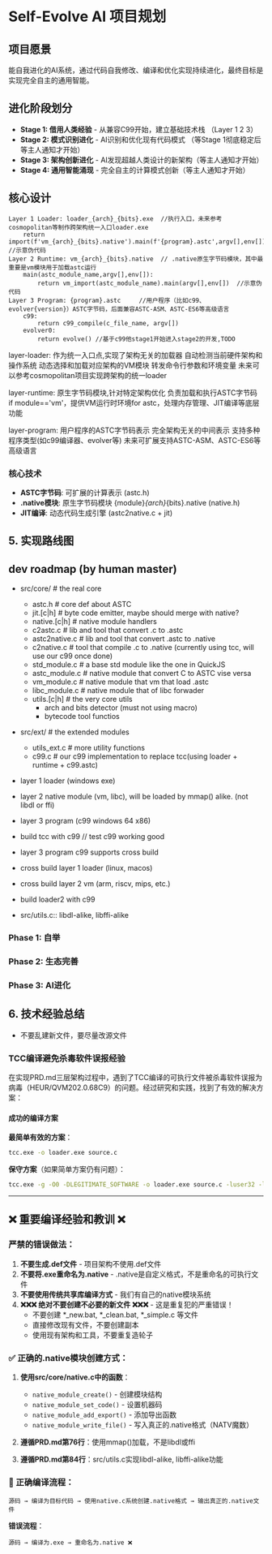 # Self-Evolve AI 项目规划

## 项目愿景

能自我进化的AI系统，通过代码自我修改、编译和优化实现持续进化，最终目标是实现完全自主的通用智能。

## 进化阶段划分
- **Stage 1: 借用人类经验** - 从兼容C99开始，建立基础技术栈 （Layer 1 2 3）
- **Stage 2: 模式识别进化** - AI识别和优化现有代码模式 （等Stage 1彻底稳定后等主人通知才开始）
- **Stage 3: 架构创新进化** - AI发现超越人类设计的新架构（等主人通知才开始）
- **Stage 4: 通用智能涌现** - 完全自主的计算模式创新（等主人通知才开始）

## 核心设计

```
Layer 1 Loader: loader_{arch}_{bits}.exe  //执行入口，未来参考cosmopolitan等制作跨架构统一入口loader.exe
    return import(f'vm_{arch}_{bits}.native').main(f'{program}.astc',argv[],env[]) //示意伪代码
Layer 2 Runtime: vm_{arch}_{bits}.native  // .native原生字节码模块，其中最重要是vm模块用于加载astc运行
    main(astc_module_name,argv[],env[]):
        return vm_import(astc_module_name).main(argv[],env[])  //示意伪代码
Layer 3 Program: {program}.astc     //用户程序（比如c99、evolver{version}）ASTC字节码，后面兼容ASTC-ASM、ASTC-ES6等高级语言
    c99:
        return c99_compile(c_file_name, argv[])
    evolver0:
        return evolve() //基于c99他stage1开始进入stage2的开发,TODO
```

layer-loader:
作为统一入口点,实现了架构无关的加载器
自动检测当前硬件架构和操作系统
动态选择和加载对应架构的VM模块
转发命令行参数和环境变量
未来可以参考cosmopolitan项目实现跨架构的统一loader

layer-runtime:
原生字节码模块,针对特定架构优化
负责加载和执行ASTC字节码
if module=='vm'，提供VM运行时环境for astc，处理内存管理、JIT编译等底层功能

layer-program:
用户程序的ASTC字节码表示
完全架构无关的中间表示
支持多种程序类型(如c99编译器、evolver等)
未来可扩展支持ASTC-ASM、ASTC-ES6等高级语言

### 核心技术
- **ASTC字节码**: 可扩展的计算表示 (astc.h)
- **.native模块**: 原生字节码模块 {module}_{arch}_{bits}.native (native.h)
- **JIT编译**: 动态代码生成引擎 (astc2native.c + jit)

## 5. 实现路线图

## dev roadmap (by human master)
- src/core/                    # the real core
    - astc.h                   # core def about ASTC
    - jit.[c|h]                # byte code emitter, maybe should merge with native?
    - native.[c|h]             # native module handlers
    - c2astc.c                 # lib and tool that convert .c to .astc
    - astc2native.c            # lib and tool that convert .astc to .native
    - c2native.c               # tool that compile .c to .native (currently using tcc, will use our c99 once done)
    - std_module.c             # a base std module like the one in QuickJS
    - astc_module.c            # native module that convert C to ASTC vise versa
    - vm_module.c              # native module that vm that load .astc
    - libc_module.c            # native module that of libc forwader 
    - utils.[c|h]              # the very core utils
        - arch and bits detector (must not using macro)
        - bytecode tool functios 
- src/ext/    # the extended modules
    - utils_ext.c              # more utility functions
    - c99.c                    # our c99 implementation to replace tcc(using loader + runtime + c99.astc)

- layer 1 loader (windows exe)
- layer 2 native module (vm, libc), will be loaded by mmap() alike. (not libdl or ffi)
- layer 3 program (c99 windows 64 x86)
- build tcc with c99 // test c99 working good
- layer 3 program c99 supports cross build
- cross build layer 1 loader (linux, macos)
- cross build layer 2 vm (arm, riscv, mips, etc.)
- build loader2 with c99

- src/utils.c:: libdl-alike, libffi-alike

### Phase 1: 自举

### Phase 2: 生态完善

### Phase 3: AI进化

## 6. 技术经验总结

- 不要乱建新文件，要尽量改源文件

### TCC编译避免杀毒软件误报经验

在实现PRD.md三层架构过程中，遇到了TCC编译的可执行文件被杀毒软件误报为病毒（HEUR/QVM202.0.68C9）的问题。经过研究和实践，找到了有效的解决方案：

#### 成功的编译方案

**最简单有效的方案**：
```bash
tcc.exe -o loader.exe source.c
```

**保守方案**（如果简单方案仍有问题）：
```bash
tcc.exe -g -O0 -DLEGITIMATE_SOFTWARE -o loader.exe source.c -luser32 -lkernel32 -ladvapi32
```

---

## ❌ 重要编译经验和教训 ❌

### 严禁的错误做法：
1. **不要生成.def文件** - 项目架构不使用.def文件
2. **不要将.exe重命名为.native** - .native是自定义格式，不是重命名的可执行文件
3. **不要使用传统共享库编译方式** - 我们有自己的native模块系统
4. **❌❌❌ 绝对不要创建不必要的新文件 ❌❌❌** - 这是重复犯的严重错误！
   - 不要创建 *_new.bat, *_clean.bat, *_simple.c 等文件
   - 直接修改现有文件，不要创建副本
   - 使用现有架构和工具，不要重复造轮子

### ✅ 正确的.native模块创建方式：
1. **使用src/core/native.c中的函数**：
   - `native_module_create()` - 创建模块结构
   - `native_module_set_code()` - 设置机器码
   - `native_module_add_export()` - 添加导出函数
   - `native_module_write_file()` - 写入真正的.native格式（NATV魔数）

2. **遵循PRD.md第76行**：使用mmap()加载，不是libdl或ffi
3. **遵循PRD.md第84行**：src/utils.c实现libdl-alike, libffi-alike功能

### 🎯 正确编译流程：
```
源码 → 编译为目标代码 → 使用native.c系统创建.native格式 → 输出真正的.native文件
```

**错误流程**：
```
源码 → 编译为.exe → 重命名为.native ❌
```
